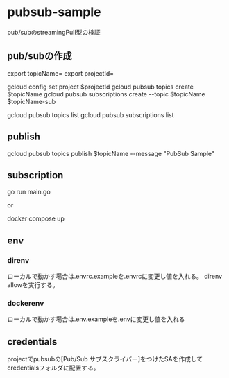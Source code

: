 # pubsub-sample
pub/subのstreamingPull型の検証

## pub/subの作成
export topicName=<topicName>
export projectId=<projectId>

gcloud config set project $projectId
gcloud pubsub topics create $topicName
gcloud pubsub subscriptions create --topic $topicName $topicName-sub

gcloud pubsub topics list
gcloud pubsub subscriptions list

## publish
gcloud pubsub topics publish $topicName --message "PubSub Sample"

## subscription
go run main.go

or

docker compose up

## env

### direnv
ローカルで動かす場合は.envrc.exampleを.envrcに変更し値を入れる。
direnv allowを実行する。

### dockerenv
ローカルで動かす場合は.env.exampleを.envに変更し値を入れる

## credentials
projectでpubsubの[Pub/Sub サブスクライバー]をつけたSAを作成してcredentialsフォルダに配置する。